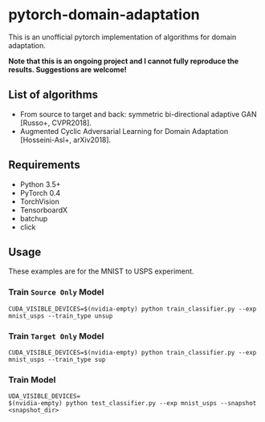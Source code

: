 # pytorch-domain-adaptation

This is an unofficial pytorch implementation of algorithms for domain adaptation.

**Note that this is an ongoing project and I cannot fully reproduce the results. Suggestions are welcome!**

## List of algorithms
- From source to target and back: symmetric bi-directional adaptive GAN [Russo+, CVPR2018].
- Augmented Cyclic Adversarial Learning for Domain Adaptation [Hosseini-Asl+, arXiv2018].

## Requirements
- Python 3.5+
- PyTorch 0.4
- TorchVision
- TensorboardX
- batchup
- click

## Usage

These examples are for the MNIST to USPS experiment.

### Train `Source Only` Model
```
CUDA_VISIBLE_DEVICES=$(nvidia-empty) python train_classifier.py --exp mnist_usps --train_type unsup
```

### Train `Target Only` Model
```
CUDA_VISIBLE_DEVICES=$(nvidia-empty) python train_classifier.py --exp mnist_usps --train_type sup
```

### Train Model
```
UDA_VISIBLE_DEVICES=
$(nvidia-empty) python test_classifier.py --exp mnist_usps --snapshot <snapshot_dir>
```
